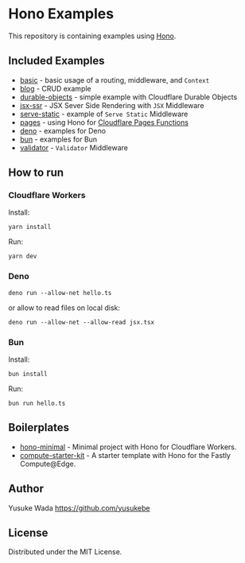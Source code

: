 # Hono Examples

This repository is containing examples using [Hono](https://github.com/honojs/hono).

## Included Examples

* [basic](./basic/) - basic usage of a routing, middleware, and `Context`
* [blog](./blog/) - CRUD example
* [durable-objects](./durable-objects/) - simple example with Cloudflare Durable Objects
* [jsx-ssr](./jsx-ssr/) - JSX Sever Side Rendering with `JSX` Middleware
* [serve-static](./serve-static/) - example of `Serve Static` Middleware
* [pages](./pages/) - using Hono for [Cloudflare Pages Functions](https://developers.cloudflare.com/pages/platform/functions/)
* [deno](./deno/) - examples for Deno
* [bun](./bun/) - examples for Bun
* [validator](./validator/) - `Validator` Middleware

## How to run

### Cloudflare Workers

Install:

```
yarn install
```

Run:

```
yarn dev
```

### Deno

```
deno run --allow-net hello.ts
```

or allow to read files on local disk:

```
deno run --allow-net --allow-read jsx.tsx
```

### Bun

Install:

```
bun install
```

Run:

```
bun run hello.ts
```

## Boilerplates

* [hono-minimal](https://github.com/honojs/hono-minimal) - Minimal project with Hono for Cloudflare Workers.
* [compute-starter-kit](https://github.com/honojs/compute-starter-kit) -  A starter template with Hono for the Fastly Compute@Edge.

## Author

Yusuke Wada https://github.com/yusukebe

## License

Distributed under the MIT License.
